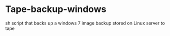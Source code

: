 # Tape-backup-windows
sh script that backs up a windows 7 image backup stored on Linux server to tape
